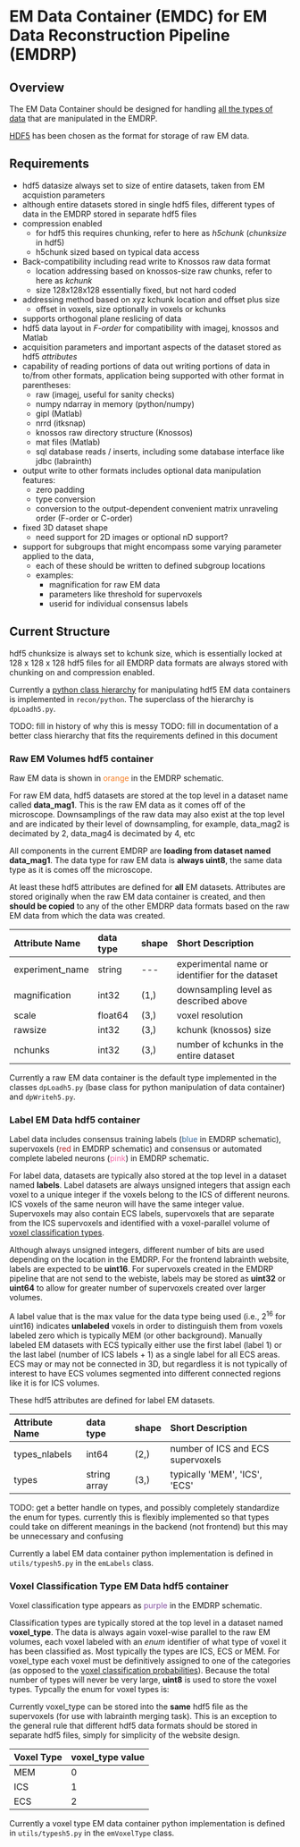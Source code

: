 # EM Data Container (EMDC) for EM Data Reconstruction Pipeline (EMDRP)

## Overview

The EM Data Container should be designed for handling [all the types of data](README.md#other-emdrp-data-formats) that are manipulated in the EMDRP.

[HDF5](https://www.hdfgroup.org/HDF5/) has been chosen as the format for storage of raw EM data.

## Requirements

- hdf5 datasize always set to size of entire datasets, taken from EM acquistion parameters
- although entire datasets stored in single hdf5 files, different types of data in the EMDRP stored in separate hdf5 files
- compression enabled
    - for hdf5 this requires chunking, refer to here as *h5chunk* (*chunksize* in hdf5)
    - h5chunk sized based on typical data access
- Back-compatibility including read write to Knossos raw data format
    - location addressing based on knossos-size raw chunks, refer to here as *kchunk*
    - size 128x128x128 essentially fixed, but not hard coded
- addressing method based on xyz kchunk location and offset plus size
    - offset in voxels, size optionally in voxels or kchunks
- supports orthogonal plane reslicing of data
- hdf5 data layout in *F-order* for compatibility with imagej, knossos and Matlab
- acquisition parameters and important aspects of the dataset stored as hdf5 *attributes*
- capability of reading portions of data out writing portions of data in to/from other formats, application being supported with other format in parentheses:
    - raw (imagej, useful for sanity checks)
    - numpy ndarray in memory (python/numpy)
    - gipl (Matlab)
    - nrrd (itksnap)
    - knossos raw directory structure (Knossos)
    - mat files (Matlab)
    - sql database reads / inserts, including some database interface like jdbc (labrainth)
- output write to other formats includes optional data manipulation features:
    - zero padding
    - type conversion
    - conversion to the output-dependent convenient matrix unraveling order (F-order or C-order)
- fixed 3D dataset shape
    - need support for 2D images or optional nD support?
- support for subgroups that might encompass some varying parameter applied to the data,
    - each of these should be written to defined subgroup locations
    - examples:
        - magnification for raw EM data
        - parameters like threshold for supervoxels
        - userid for individual consensus labels

## Current Structure

hdf5 chunksize is always set to kchunk size, which is essentially locked at 128 x 128 x 128
hdf5 files for all EMDRP data formats are always stored with chunking on and compression enabled.

Currently a [python class hierarchy](images/EM_pipeline_python_class_hierarchy.png) for manipulating hdf5 EM data containers is implemented in ``recon/python``. The superclass of the hierarchy is ``dpLoadh5.py``.

TODO: fill in history of why this is messy
TODO: fill in documentation of a better class hierarchy that fits the requirements defined in this document

### Raw EM Volumes hdf5 container

Raw EM data is shown in <span style="color: rgb(245,127,38);">orange</span> in the EMDRP schematic.

For raw EM data, hdf5 datasets are stored at the top level in a dataset name called **data_mag1**. This is the raw EM data as it comes off of the microscope. Downsamplings of the raw data may also exist at the top level and are indicated by their level of downsampling, for example, data_mag2 is decimated by 2, data_mag4 is decimated by 4, etc

All components in the current EMDRP are **loading from dataset named data_mag1**.
The data type for raw EM data is **always uint8**, the same data type as it is comes off the microscope.

At least these hdf5 attributes are defined for **all** EM datasets. Attributes are stored originally when the raw EM data container is created, and then **should be copied** to any of the other EMDRP data formats based on the raw EM data from which the data was created.

| **Attribute Name** | **data type** | **shape** | **Short Description**                           |
|:-------------------|:--------------|:----------|:------------------------------------------------|
| experiment_name    | string        | ---       | experimental name or identifier for the dataset |
| magnification      | int32         | (1,)      | downsampling level as described above           |
| scale              | float64       | (3,)      | voxel resolution                                |
| rawsize            | int32         | (3,)      | kchunk (knossos) size                           |
| nchunks            | int32         | (3,)      | number of kchunks in the entire dataset         |

Currently a raw EM data container is the default type implemented in the classes ``dpLoadh5.py`` (base class for python manipulation of data container) and ``dpWriteh5.py``.

### Label EM Data hdf5 container

Label data includes consensus training labels (<span style="color: rgb(51,102,154);">blue</span> in EMDRP schematic), supervoxels (<span style="color: rgb(178,36,37);">red</span> in EMDRP schematic) and consensus or automated complete labeled neurons (<span style="color: rgb(240,107,168);">pink</span>) in EMDRP schematic.

For label data, datasets are typically also stored at the top level in a dataset named **labels**.
Label datasets are always unsigned integers that assign each voxel to a unique integer if the voxels belong to the ICS of different neurons. ICS voxels of the same neuron will have the same integer value. Supervoxels may also contain ECS labels, supervoxels that are separate from the ICS supervoxels and identified with a voxel-parallel volume of [voxel classification types](#voxel-classification-type-em-data-hdf5-container).

Although always unsigned integers, different number of bits are used depending on the location in the EMDRP. For the frontend labrainth website, labels are expected to be **uint16**. For supervoxels created in the EMDRP pipeline that are not send to the webiste, labels may be stored as **uint32** or **uint64** to allow for greater number of supervoxels created over larger volumes.

A label value that is the max value for the data type being used (i.e., 2<sup>16</sup> for uint16) indicates **unlabeled** voxels in order to distinguish them from voxels labeled zero which is typically MEM (or other background). Manually labeled EM datasets with ECS typically either use the first label (label 1) or the last label (number of ICS labels + 1) as a single label for all ECS areas. ECS may or may not be connected in 3D, but regardless it is not typically of interest to have ECS volumes segmented into different connected regions like it is for ICS volumes.

These hdf5 attributes are defined for label EM datasets.

| **Attribute Name** | **data type** | **shape** | **Short Description**                           |
|:-------------------|:--------------|:----------|:------------------------------------------------|
| types_nlabels      | int64         | (2,)      | number of ICS and ECS supervoxels               |
| types              | string array  | (3,)      | typically 'MEM', 'ICS', 'ECS'                   |

TODO: get a better handle on types, and possibly completely standardize the enum for types. currently this is flexibly implemented so that types could take on different meanings in the backend (not frontend) but this may be unnecessary and confusing

Currently a label EM data container python implementation is defined in ``utils/typesh5.py`` in the ``emLabels`` class.

### Voxel Classification Type EM Data hdf5 container

Voxel classification type appears as <span style="color: rgb(133,81,161);">purple</span> in the EMDRP schematic.

Classification types are typically stored at the top level in a dataset named **voxel_type**. The data is always again voxel-wise parallel to the raw EM volumes, each voxel labeled with an *enum* identifier of what type of voxel it has been classified as. Most typically the types are ICS, ECS or MEM. For voxel_type each voxel must be definitively assigned to one of the categories (as opposed to the [voxel classification probabilities]()). Because the total number of types will never be very large, **uint8** is used to store the voxel types. Typcally the enum for voxel types is:

Currently voxel_type can be stored into the **same** hdf5 file as the supervoxels (for use with labrainth merging task). This is an exception to the general rule that different hdf5 data formats should be stored in separate hdf5 files, simply for simplicity of the website design.

| **Voxel Type** | **voxel_type value** |
|:---------------|:---------------------|
| MEM            | 0                    |
| ICS            | 1                    |
| ECS            | 2                    |

Currently a voxel type EM data container python implementation is defined in ``utils/typesh5.py`` in the ``emVoxelType`` class.
